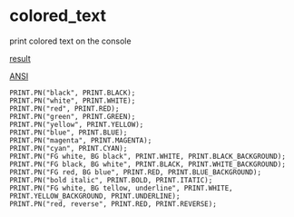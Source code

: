 # colored_text
print colored text on the console

[result](20180816233802.png)

[ANSI](https://zh.wikipedia.org/wiki/ANSI%E8%BD%AC%E4%B9%89%E5%BA%8F%E5%88%97)


```
PRINT.PN("black", PRINT.BLACK);
PRINT.PN("white", PRINT.WHITE);
PRINT.PN("red", PRINT.RED);
PRINT.PN("green", PRINT.GREEN);
PRINT.PN("yellow", PRINT.YELLOW);
PRINT.PN("blue", PRINT.BLUE);
PRINT.PN("magenta", PRINT.MAGENTA);
PRINT.PN("cyan", PRINT.CYAN);
PRINT.PN("FG white, BG black", PRINT.WHITE, PRINT.BLACK_BACKGROUND);
PRINT.PN("FG black, BG white", PRINT.BLACK, PRINT.WHITE_BACKGROUND);
PRINT.PN("FG red, BG blue", PRINT.RED, PRINT.BLUE_BACKGROUND);
PRINT.PN("bold italic", PRINT.BOLD, PRINT.ITATIC);
PRINT.PN("FG white, BG tellow, underline", PRINT.WHITE, PRINT.YELLOW_BACKGROUND, PRINT.UNDERLINE);
PRINT.PN("red, reverse", PRINT.RED, PRINT.REVERSE);
```

